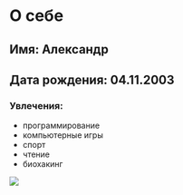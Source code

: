 # О себе
## Имя: Александр
## Дата рождения: 04.11.2003

### Увлечения:
- программирование
- компьютерные игры
- cпорт
- чтение
- биохакинг 

![](https://i.pinimg.com/564x/5d/aa/e2/5daae255ac1751334144d8a711aea77c.jpg)